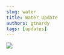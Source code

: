 ```yaml
---
slug: water
title: Water Update
authors: gtnardy
tags: [updates]
---
```



![](/img/blog/updates/water.webp)

<!--truncate-->